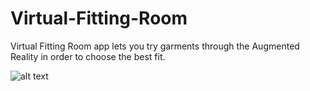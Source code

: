 # Virtual-Fitting-Room
Virtual Fitting Room app lets you try garments through the Augmented Reality in order to choose the best fit.  

![alt text](https://imgur.com/ASeQT7y.png)
